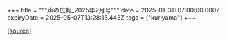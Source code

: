 +++
title = """声の広報_2025年2月号"""
date = 2025-01-31T07:00:00.000Z
expiryDate = 2025-05-07T13:28:15.443Z
tags = ["kuriyama"]
+++


[[source]](https://www.town.kuriyama.hokkaido.jp/site/koho/30282.html)
